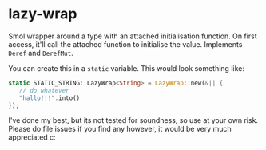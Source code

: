 # lazy-wrap

Smol wrapper around a type with an attached initialisation function. On first access, it'll call the attached function to initialise the value. Implements `Deref` and `DerefMut`.

You can create this in a `static` variable. This would look something like:

```rs
static STATIC_STRING: LazyWrap<String> = LazyWrap::new(&|| {
   // do whatever
   "hallo!!!".into()
});
```

I've done my best, but its not tested for soundness, so use at your own risk. Please do file issues if you find any however, it would be very much appreciated c:
